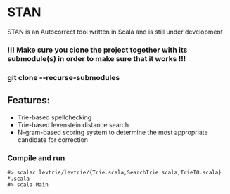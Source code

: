 # STAN

STAN is an Autocorrect tool written in Scala and is still under development

### !!! Make sure you clone the project together with its submodule(s) in order to make sure that it works !!!
### __git clone --recurse-submodules__

## Features:
* Trie-based spellchecking
* Trie-based levenstein distance search
* N-gram-based scoring system to determine the most appropriate candidate for correction

### Compile and run
```
#> scalac levtrie/levtrie/{Trie.scala,SearchTrie.scala,TrieIO.scala} *.scala
#> scala Main
```
